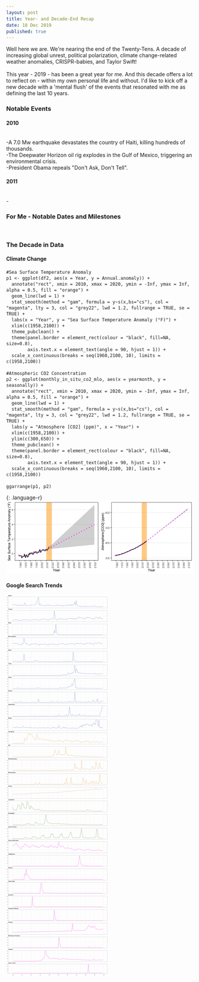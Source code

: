 ```yaml
---
layout: post
title: Year- and Decade-End Recap
date: 18 Dec 2019
published: true
---
```

Well here we are. We're nearing the end of the Twenty-Tens. A decade of increasing global unrest, political polarization, climate change-related weather anomalies, CRISPR-babies, and Taylor Swift!
<br><br>
This year - 2019 - has been a great year for me. And this decade offers a lot to reflect on - within my own personal life and without. I'd like to kick off a new decade with a 'mental flush' of the events that resonated with me as defining the last 10 years. 
<br>
### Notable Events
#### 2010 
<br>
-A 7.0 Mw earthquake devastates the country of Haiti, killing hundreds of thousands.<br>
-The Deepwater Horizon oil rig explodes in the Gulf of Mexico, triggering an environmental crisis.<br> 
-President Obama repeals "Don't Ask, Don't Tell".<br>

#### 2011
<br>
-


### For Me - Notable Dates and Milestones
<br>

### The Decade in Data
#### Climate Change
~~~
#Sea Surface Temperature Anomaly
p1 <- ggplot(df2, aes(x = Year, y = Annual.anomaly)) + 
  annotate("rect", xmin = 2010, xmax = 2020, ymin = -Inf, ymax = Inf, alpha = 0.5, fill = "orange") +
  geom_line(lwd = 1) + 
  stat_smooth(method = "gam", formula = y~s(x,bs="cs"), col = "magenta", lty = 3, col = "grey22", lwd = 1.2, fullrange = TRUE, se = TRUE) + 
  labs(x = "Year", y = "Sea Surface Temperature Anomaly (°F)") + 
  xlim(c(1958,2100)) + 
  theme_pubclean() + 
  theme(panel.border = element_rect(colour = "black", fill=NA, size=0.8),
        axis.text.x = element_text(angle = 90, hjust = 1)) + 
  scale_x_continuous(breaks = seq(1960,2100, 10), limits = c(1958,2100))
  
#Atmospheric CO2 Concentration
p2 <- ggplot(monthly_in_situ_co2_mlo, aes(x = yearmonth, y = seasonally)) + 
  annotate("rect", xmin = 2010, xmax = 2020, ymin = -Inf, ymax = Inf, alpha = 0.5, fill = "orange") + 
  geom_line(lwd = 1) + 
  stat_smooth(method = "gam", formula = y~s(x,bs="cs"), col = "magenta", lty = 3, col = "grey22", lwd = 1.2, fullrange = TRUE, se = TRUE) +
  labs(y = "Atmosphere [CO2] (ppm)", x = "Year") + 
  xlim(c(1958,2100)) + 
  ylim(c(300,650)) +
  theme_pubclean() + 
  theme(panel.border = element_rect(colour = "black", fill=NA, size=0.8),
        axis.text.x = element_text(angle = 90, hjust = 1)) + 
  scale_x_continuous(breaks = seq(1960,2100, 10), limits = c(1958,2100))

ggarrange(p1, p2)
~~~
{: .language-r}
<br>
![](/images/Climate.png)
<br>
#### Google Search Trends
![](/images/Trends.png)
